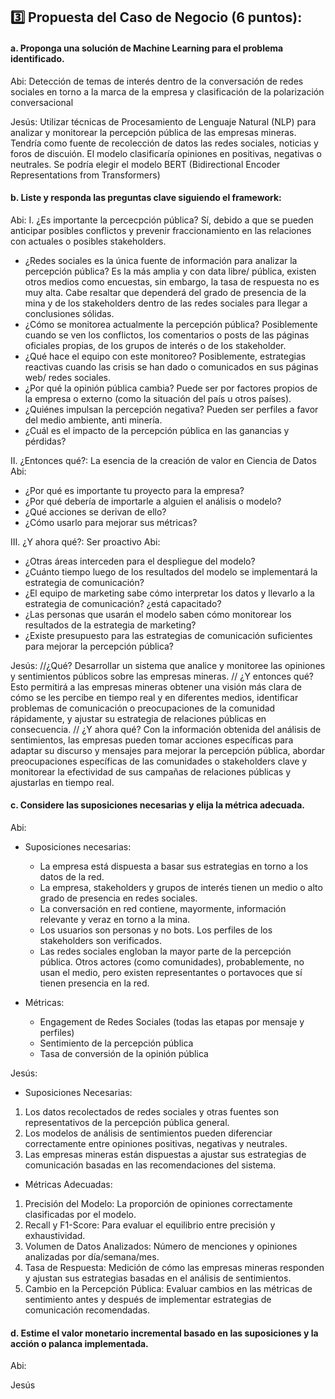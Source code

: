 ## 3️⃣ Propuesta del Caso de Negocio (6 puntos):

#### a. Proponga una solución de Machine Learning para el problema identificado.

Abi: Detección de temas de interés dentro de la conversación de redes sociales en torno a la marca de la empresa y clasificación de la polarización conversacional

Jesús: Utilizar técnicas de Procesamiento de Lenguaje Natural (NLP) para analizar y monitorear la percepción pública de las empresas mineras. Tendría como fuente de recolección de datos las redes sociales, noticias y foros de discuión. El modelo clasificaría opiniones en positivas, negativas o neutrales. Se podría elegir el modelo BERT (Bidirectional Encoder Representations from Transformers)

#### b. Liste y responda las preguntas clave siguiendo el framework: 

Abi:
I. ¿Es importante la percecpción pública? Sí, debido a que se pueden anticipar posibles conflictos y prevenir fraccionamiento en las relaciones con actuales o posibles stakeholders.
* ¿Redes sociales es la única fuente de información para analizar la percepción pública? Es la más amplia y con data libre/ pública, existen otros medios como encuestas, sin embargo, la tasa de respuesta no es muy alta. Cabe resaltar que dependerá del grado de presencia de la mina y de los stakeholders dentro de las redes sociales para llegar a conclusiones sólidas.
* ¿Cómo se monitorea actualmente la percepción pública? Posiblemente cuando se ven los conflictos, los comentarios o posts de las páginas oficiales propias, de los grupos de interés o de los stakeholder.
* ¿Qué hace el equipo con este monitoreo? Posiblemente, estrategias reactivas cuando las crisis se han dado o comunicados en sus páginas web/ redes sociales.
* ¿Por qué la opinión pública cambia? Puede ser por factores propios de la empresa o externo (como la situación del país u otros países).
* ¿Quiénes impulsan la percepción negativa? Pueden ser perfiles a favor del medio ambiente, anti minería.
* ¿Cuál es el impacto de la percepción pública en las ganancias y pérdidas?

II. ¿Entonces qué?: La esencia de la creación de valor en Ciencia de Datos
Abi:
* ¿Por qué es importante tu proyecto para la empresa?
* ¿Por qué debería de importarle a alguien el análisis o modelo?
* ¿Qué acciones se derivan de ello?
* ¿Cómo usarlo para mejorar sus métricas?
  
III. ¿Y ahora qué?: Ser proactivo 
Abi:
* ¿Otras áreas interceden para el despliegue del modelo?
* ¿Cuánto tiempo luego de los resultados del modelo se implementará la estrategia de comunicación?
* ¿El equipo de marketing sabe cómo interpretar los datos y llevarlo a la estrategia de comunicación? ¿está capacitado?
* ¿Las personas que usarán el modelo saben cómo monitorear los resultados de la estrategia de marketing?
* ¿Existe presupuesto para las estrategias de comunicación suficientes para mejorar la percepción pública?


Jesús: 
//¿Qué? Desarrollar un sistema que analice y monitoree las opiniones y sentimientos públicos sobre las empresas mineras.
// ¿Y entonces qué? Esto permitirá a las empresas mineras obtener una visión más clara de cómo se les percibe en tiempo real y en diferentes medios, identificar problemas de comunicación o preocupaciones de la comunidad rápidamente, y ajustar su estrategia de relaciones públicas en consecuencia.
// ¿Y ahora qué? Con la información obtenida del análisis de sentimientos, las empresas pueden tomar acciones específicas para adaptar su discurso y mensajes para mejorar la percepción pública, abordar preocupaciones específicas de las comunidades o stakeholders clave y monitorear la efectividad de sus campañas de relaciones públicas y ajustarlas en tiempo real.

#### c. Considere las suposiciones necesarias y elija la métrica adecuada.

Abi:
- Suposiciones necesarias:
  * La empresa está dispuesta a basar sus estrategias en torno a los datos de la red.
  * La empresa, stakeholders y grupos de interés tienen un medio o alto grado de presencia en redes sociales.
  * La conversación en red contiene, mayormente, información relevante y veraz en torno a la mina.
  * Los usuarios son personas y no bots. Los perfiles de los stakeholders son verificados.
  * Las redes sociales engloban la mayor parte de la percepción pública. Otros actores (como comunidades), probablemente, no usan el medio, pero existen representantes o portavoces que sí tienen presencia en la red.
 
- Métricas:
  * Engagement de Redes Sociales (todas las etapas por mensaje y perfiles)
  * Sentimiento de la percepción pública
  * Tasa de conversión de la opinión pública

Jesús:
- Suposiciones Necesarias:
1.	Los datos recolectados de redes sociales y otras fuentes son representativos de la percepción pública general.
2.	Los modelos de análisis de sentimientos pueden diferenciar correctamente entre opiniones positivas, negativas y neutrales.
3.	Las empresas mineras están dispuestas a ajustar sus estrategias de comunicación basadas en las recomendaciones del sistema.

- Métricas Adecuadas:
1.	Precisión del Modelo: La proporción de opiniones correctamente clasificadas por el modelo.
2.	Recall y F1-Score: Para evaluar el equilibrio entre precisión y exhaustividad.
3.	Volumen de Datos Analizados: Número de menciones y opiniones analizadas por día/semana/mes.
4.	Tasa de Respuesta: Medición de cómo las empresas mineras responden y ajustan sus estrategias basadas en el análisis de sentimientos.
5.	Cambio en la Percepción Pública:  Evaluar cambios en las métricas de sentimiento antes y después de implementar estrategias de comunicación recomendadas.

#### d. Estime el valor monetario incremental basado en las suposiciones y la acción o palanca implementada.

Abi:

Jesús
